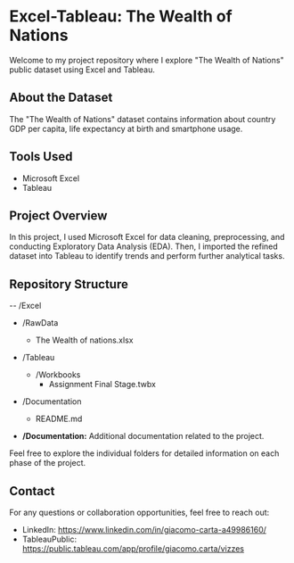 # Excel-Tableau: The Wealth of Nations

Welcome to my project repository where I explore "The Wealth of Nations" public dataset using Excel and Tableau.

## About the Dataset

The "The Wealth of Nations" dataset contains information about country GDP per capita, life expectancy at birth and smartphone usage.

## Tools Used

- Microsoft Excel
- Tableau

## Project Overview

In this project, I used Microsoft Excel for data cleaning, preprocessing, and conducting Exploratory Data Analysis (EDA). Then, I imported the refined dataset into Tableau to identify trends and perform further analytical tasks.

## Repository Structure

-- /Excel
  - /RawData
    - The Wealth of nations.xlsx

- /Tableau
  - /Workbooks
    - Assignment Final Stage.twbx

- /Documentation
  - README.md
  
- **/Documentation:** Additional documentation related to the project.

Feel free to explore the individual folders for detailed information on each phase of the project.

## Contact

For any questions or collaboration opportunities, feel free to reach out:

- LinkedIn: https://www.linkedin.com/in/giacomo-carta-a49986160/
- TableauPublic: https://public.tableau.com/app/profile/giacomo.carta/vizzes
